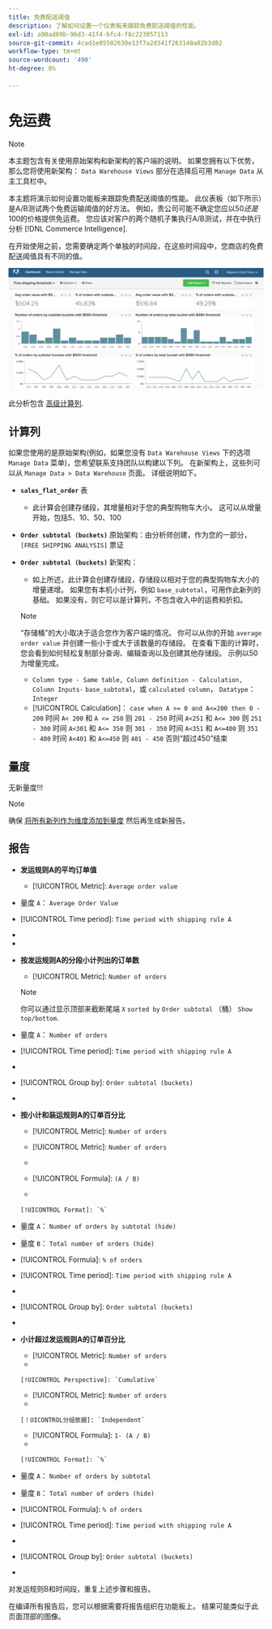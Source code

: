 ```yaml
---
title: 免费配送阈值
description: 了解如何设置一个仪表板来跟踪免费配送阈值的性能。
exl-id: a90ad89b-96d3-41f4-bfc4-f8c223957113
source-git-commit: 4cad1e05502630e13f7a2d341f263140a02b3d82
workflow-type: tm+mt
source-wordcount: '490'
ht-degree: 0%

---
```


# 免运费

>[!NOTE]
>
>本主题包含有关使用原始架构和新架构的客户端的说明。 如果您拥有以下优势，那么您将使用新架构： `Data Warehouse Views` 部分在选择后可用 `Manage Data` 从主工具栏中。

本主题将演示如何设置功能板来跟踪免费配送阈值的性能。 此仪表板（如下所示）是A/B测试两个免费运输阈值的好方法。 例如，贵公司可能不确定您应以$50还是$100的价格提供免运费。 您应该对客户的两个随机子集执行A/B测试，并在中执行分析 [!DNL Commerce Intelligence].

在开始使用之前，您需要确定两个单独的时间段，在这些时间段中，您商店的免费配送阈值具有不同的值。

![](../../assets/free_shipping_threshold.png)

此分析包含 [高级计算列](../data-warehouse-mgr/adv-calc-columns.md).

## 计算列

如果您使用的是原始架构(例如，如果您没有 `Data Warehouse Views` 下的选项 `Manage Data` 菜单)，您希望联系支持团队以构建以下列。 在新架构上，这些列可以从 `Manage Data > Data Warehouse` 页面。 详细说明如下。

* **`sales_flat_order`** 表
   * 此计算会创建存储段，其增量相对于您的典型购物车大小。 这可以从增量开始，包括5、10、50、100

* **`Order subtotal (buckets)`** 原始架构：由分析师创建，作为您的一部分， `[FREE SHIPPING ANALYSIS]` 票证
* **`Order subtotal (buckets)`** 新架构：
   * 如上所述，此计算会创建存储段，存储段以相对于您的典型购物车大小的增量递增。 如果您有本机小计列，例如 `base_subtotal`，可用作此新列的基础。 如果没有，则它可以是计算列，不包含收入中的运费和折扣。
   >[!NOTE]
   >
   >“存储桶”的大小取决于适合您作为客户端的情况。 你可以从你的开始 `average order value` 并创建一些小于或大于该数量的存储段。 在查看下面的计算时，您会看到如何轻松复制部分查询、编辑查询以及创建其他存储段。 示例以50为增量完成。

   * `Column type - Same table, Column definition - Calculation, Column Inputs-` `base_subtotal`，或 `calculated column`， `Datatype`： `Integer`
   * [!UICONTROL Calculation]： `case when A >= 0 and A<=200 then 0 - 200`
时间 `A< 200` 和 `A <= 250` 则 `201 - 250`
时间 `A<251` 和 `A<= 300` 则 `251 - 300`
时间 `A<301` 和 `A<= 350` 则 `301 - 350`
时间 `A<351` 和 `A<=400` 则 `351 - 400`
时间 `A<401` 和 `A<=450` 则 `401 - 450`
否则“超过450”结束



## 量度

无新量度!!!

>[!NOTE]
>
>确保 [将所有新列作为维度添加到量度](../data-warehouse-mgr/manage-data-dimensions-metrics.md) 然后再生成新报告。

## 报告

* **发运规则A的平均订单值**
   * [!UICONTROL Metric]: `Average order value`

* 量度 `A`： `Average Order Value`
* [!UICONTROL Time period]: `Time period with shipping rule A`
* 
   [!UICONTROL Interval]: `None`
* 

   [!UICONTROL Chart Type]: `Scalar`

* **按发运规则A的分段小计列出的订单数**
   * [!UICONTROL Metric]: `Number of orders`

   >[!NOTE]
   >
   >你可以通过显示顶部来截断尾端 `X` `sorted by` `Order subtotal` （桶） `Show top/bottom`.

* 量度 `A`： `Number of orders`
* [!UICONTROL Time period]: `Time period with shipping rule A`
* 
   [!UICONTROL Interval]: `None`
* [!UICONTROL Group by]: `Order subtotal (buckets)`
* 

   [!UICONTROL Chart Type]: `Column`

* **按小计和装运规则A的订单百分比**
   * [!UICONTROL Metric]: `Number of orders`

   * [!UICONTROL Metric]: `Number of orders`
   * 
      [！UICONTROL分组依据]: `Independent`
   * [!UICONTROL Formula]: `(A / B)`
   * 

      [!UICONTROL Format]: `%`

* 量度 `A`： `Number of orders by subtotal (hide)`
* 量度 `B`： `Total number of orders (hide)`
* [!UICONTROL Formula]: `% of orders`
* [!UICONTROL Time period]: `Time period with shipping rule A`
* 
   [!UICONTROL Interval]: `None`
* [!UICONTROL Group by]: `Order subtotal (buckets)`
* 

   [!UICONTROL Chart Type]: `Line`

* **小计超过发运规则A的订单百分比**
   * [!UICONTROL Metric]: `Number of orders`
   * 

      [!UICONTROL Perspective]: `Cumulative`

   * [!UICONTROL Metric]: `Number of orders`
   * 

      [！UICONTROL分组依据]: `Independent`

   * [!UICONTROL Formula]: `1- (A / B)`
   * 

      [!UICONTROL Format]: `%`

* 量度 `A`： `Number of orders by subtotal`
* 量度 `B`： `Total number of orders (hide)`
* [!UICONTROL Formula]: `% of orders`
* [!UICONTROL Time period]: `Time period with shipping rule A`
* 
   [!UICONTROL Interval]: `None`
* [!UICONTROL Group by]: `Order subtotal (buckets)`
* 

   [!UICONTROL Chart Type]: `Line`


对发运规则B和时间段，重复上述步骤和报告。

在编译所有报告后，您可以根据需要将报告组织在功能板上。 结果可能类似于此页面顶部的图像。
